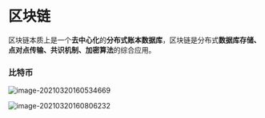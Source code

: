 # 区块链

区块链本质上是一个**去中心化**的**分布式账本数据库**，区块链是分布式**数据库存储、点对点传输、共识机制、加密算法**的综合应用。

### 比特币

![image-20210320160534669](C:/Users/Administrator/AppData/Roaming/Typora/typora-user-images/image-20210320160534669.png)



![image-20210320160806232](C:/Users/Administrator/AppData/Roaming/Typora/typora-user-images/image-20210320160806232.png)































